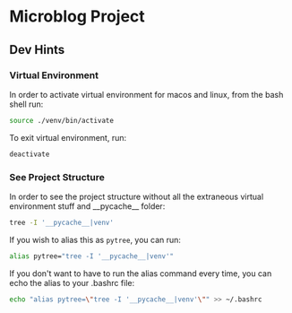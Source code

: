 # Microblog Project

## Dev Hints

### Virtual Environment

In order to activate virtual environment for macos and linux, from the bash shell run:

```bash
source ./venv/bin/activate
```

To exit virtual environment, run:

```bash
deactivate
```

### See Project Structure

In order to see the project structure without all the extraneous virtual environment stuff and \_\_pycache\_\_ folder:

```bash
tree -I '__pycache__|venv'
```

If you wish to alias this as `pytree`, you can run:

```bash
alias pytree="tree -I '__pycache__|venv'"
```

If you don't want to have to run the alias command every time, you can echo the alias to your .bashrc file:

```bash
echo "alias pytree=\"tree -I '__pycache__|venv'\"" >> ~/.bashrc
```

